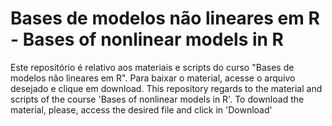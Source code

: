 # Bases de modelos não lineares em R - Bases of nonlinear models in R

Este repositório é relativo aos materiais e scripts do curso "Bases de modelos não lineares em R". Para baixar o material, acesse o arquivo desejado e clique em download. 
This repository regards to the material and scripts of the course 'Bases of nonlinear models in R'. To download the material, please, access the desired file and click in 'Download'
